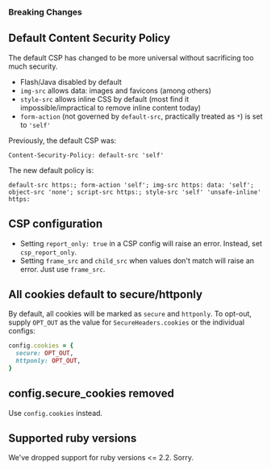 ### Breaking Changes

## Default Content Security Policy

The default CSP has changed to be more universal without sacrificing too much security.

* Flash/Java disabled by default
* `img-src` allows data: images and favicons (among others)
* `style-src` allows inline CSS by default (most find it impossible/impractical to remove inline content today)
* `form-action` (not governed by `default-src`, practically treated as `*`) is set to `'self'`

Previously, the default CSP was:

`Content-Security-Policy: default-src 'self'`

The new default policy is:

`default-src https:; form-action 'self'; img-src https: data: 'self'; object-src 'none'; script-src https:; style-src 'self' 'unsafe-inline' https:`

## CSP configuration

* Setting `report_only: true` in a CSP config will raise an error. Instead, set `csp_report_only`.
* Setting `frame_src` and `child_src` when values don't match will raise an error. Just use `frame_src`.


## All cookies default to secure/httponly

By default, all cookies will be marked as `secure` and `httponly`. To opt-out, supply `OPT_OUT` as the value for `SecureHeaders.cookies` or the individual configs:

```ruby
config.cookies = {
  secure: OPT_OUT,
  httponly: OPT_OUT,
}
```

## config.secure_cookies removed

Use `config.cookies` instead.

## Supported ruby versions

We've dropped support for ruby versions <= 2.2. Sorry.
